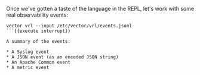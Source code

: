Once we've gotten a taste of the language in the REPL, let's work with some real observability events:

```
vector vrl --input /etc/vector/vrl/events.jsonl
```{{execute interrupt}}

A summary of the events:

* A Syslog event
* A JSON event (as an encoded JSON string)
* An Apache Common event
* A metric event